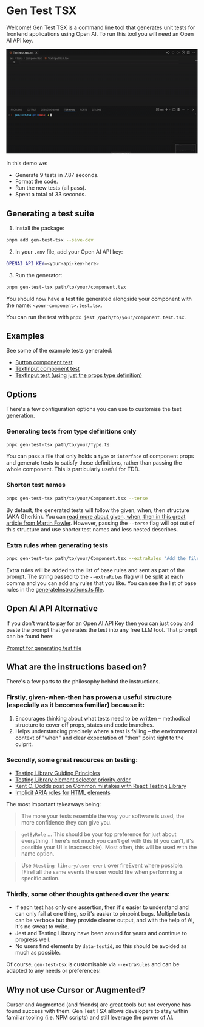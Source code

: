 # Gen Test TSX

Welcome! Gen Test TSX is a command line tool that generates unit tests for
frontend applications using Open AI. To run this tool you will need an Open AI
API key.

![Demo showing test generation – more details below.](https://github.com/ChrisLaneAU/gen-test-tsx/blob/main/src/assets/demo.gif?raw=true)

In this demo we:

- Generate 9 tests in 7.87 seconds.
- Format the code.
- Run the new tests (all pass).
- Spent a total of 33 seconds.

## Generating a test suite

1. Install the package:

```sh
pnpm add gen-test-tsx --save-dev
```

2. In your `.env` file, add your Open AI API key:

```sh
OPENAI_API_KEY=<your-api-key-here>
```

3. Run the generator:

```sh
pnpm gen-test-tsx path/to/your/component.tsx
```

You should now have a test file generated alongside your component with the
name: `<your-component>.test.tsx`.

You can run the test with `pnpx jest /path/to/your/component.test.tsx`.

## Examples

See some of the example tests generated:

- [Button component test](https://github.com/ChrisLaneAU/gen-test-tsx/tree/main/src/tests/components/Button.test.tsx)
- [TextInput component test](https://github.com/ChrisLaneAU/gen-test-tsx/tree/main/src/tests/components/TextInput.test.tsx)
- [TextInput test (using just the props type definition)](https://github.com/ChrisLaneAU/gen-test-tsx/tree/main/src/tests/types/TextInput.test.tsx)

## Options

There's a few configuration options you can use to customise the test
generation.

### Generating tests from type definitions only

```sh
pnpx gen-test-tsx path/to/your/Type.ts
```

You can pass a file that only holds a `type` or `interface` of component props
and generate tests to satisfy those definitions, rather than passing the whole
component. This is particularly useful for TDD.

### Shorten test names

```sh
pnpx gen-test-tsx path/to/your/Component.tsx --terse
```

By default, the generated tests will follow the given, when, then structure (AKA
Gherkin). You can
[read more about given, when, then in this great article from Martin Fowler](https://martinfowler.com/bliki/GivenWhenThen.html).
However, passing the `--terse` flag will opt out of this structure and use
shorter test names and less nested describes.

### Extra rules when generating tests

```sh
pnpx gen-test-tsx path/to/your/Component.tsx --extraRules "Add the filename in a comment at the top of the file,Use a props generator function rather than assigning default props to variables"
```

Extra rules will be added to the list of base rules and sent as part of the
prompt. The string passed to the `--extraRules` flag will be split at each comma
and you can add any rules that you like. You can see the list of base rules in
the
[generateInstructions.ts file](https://github.com/ChrisLaneAU/gen-test-tsx/tree/main/src/lib/generateInstructions.ts).

## Open AI API Alternative

If you don't want to pay for an Open AI API Key then you can just copy and paste
the prompt that generates the test into any free LLM tool. That prompt can be
found here:

[Prompt for generating test file](https://github.com/ChrisLaneAU/gen-test-tsx/tree/main/src/lib/generateInstructions.ts)

## What are the instructions based on?

There's a few parts to the philosophy behind the instructions.

### Firstly, given-when-then has proven a useful structure (especially as it becomes familiar) because it:

1. Encourages thinking about what tests need to be written – methodical
   structure to cover off props, states and code branches.
2. Helps understanding precisely where a test is failing – the environmental
   context of "when" and clear expectation of "then" point right to the culprit.

### Secondly, some great resources on testing:

- [Testing Library Guiding Principles](https://testing-library.com/docs/guiding-principles/)
- [Testing Library element selector priority order](https://testing-library.com/docs/queries/about#priority)
- [Kent C. Dodds post on Common mistakes with React Testing Library](https://kentcdodds.com/blog/common-mistakes-with-react-testing-library)
- [Implicit ARIA roles for HTML elements](https://www.w3.org/TR/html-aria/#docconformance)

The most important takeaways being:

> The more your tests resemble the way your software is used, the more
> confidence they can give you.

> `getByRole` ... This should be your top preference for just about everything.
> There's not much you can't get with this (if you can't, it's possible your UI
> is inaccessible). Most often, this will be used with the name option.

> Use `@testing-library/user-event` over fireEvent where possible. [Fire] all
> the same events the user would fire when performing a specific action.

### Thirdly, some other thoughts gathered over the years:

- If each test has only one assertion, then it's easier to understand and can
  only fail at one thing, so it's easier to pinpoint bugs. Multiple tests can be
  verbose but they provide clearer output, and with the help of AI, it's no
  sweat to write.
- Jest and Testing Library have been around for years and continue to progress
  well.
- No users find elements by `data-testid`, so this should be avoided as much as
  possible.

Of course, `gen-test-tsx` is customisable via `--extraRules` and can be adapted
to any needs or preferences!

## Why not use Cursor or Augmented?

Cursor and Augmented (and friends) are great tools but not everyone has found
success with them. Gen Test TSX allows developers to stay within familiar
tooling (i.e. NPM scripts) and still leverage the power of AI.
